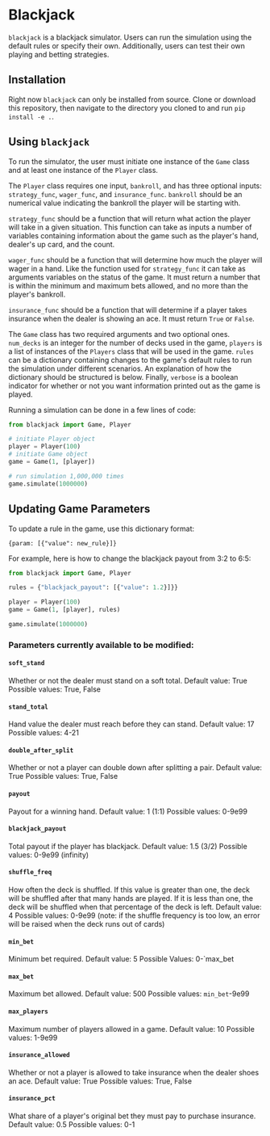 # Blackjack

`blackjack` is a blackjack simulator. Users can run the simulation using the
default rules or specify their own. Additionally, users can test their own
playing and betting strategies.

## Installation

Right now `blackjack` can only be installed from source. Clone or download this
repository, then navigate to the directory you cloned to and run
`pip install -e .`.

## Using `blackjack`

To run the simulator, the user must initiate one instance of the `Game` class
and at least one instance of the `Player` class.

The `Player` class requires one input, `bankroll`, and has three optional inputs:
`strategy_func`, `wager_func`, and `insurance_func`.
`bankroll` should be an numerical value indicating the bankroll
the player will be starting with.

`strategy_func` should be a function that will
return what action the player will take in a given situation. This function
can take as inputs a number of variables containing information about the game
such as the player's hand, dealer's up card, and the count.

`wager_func` should be a function that will determine how much the player will
wager in a hand. Like the function used for `strategy_func` it can take as
arguments variables on the status of the game. It must return a number that is
within the minimum and maximum bets allowed, and no more than the player's
bankroll.

`insurance_func` should be a function that will determine if a player takes
insurance when the dealer is showing an ace. It must return `True` or `False`.

The `Game` class has two required arguments and two optional ones. `num_decks`
is an integer for the number of decks used in the game, `players` is a list of
instances of the `Players` class that will be used in the game. `rules` can be
a dictionary containing changes to the game's default rules to run the simulation
under different scenarios. An explanation of how the dictionary should be
structured is below. Finally, `verbose` is a boolean indicator for whether or
not you want information printed out as the game is played.

Running a simulation can be done in a few lines of code:

```python
from blackjack import Game, Player

# initiate Player object
player = Player(100)
# initiate Game object
game = Game(1, [player])

# run simulation 1,000,000 times
game.simulate(1000000)
```

## Updating Game Parameters

To update a rule in the game, use this dictionary format:

`{param: [{"value": new_rule}]}`

For example, here is how to change the blackjack payout from 3:2 to 6:5:

```python
from blackjack import Game, Player

rules = {"blackjack_payout": [{"value": 1.2}]}}

player = Player(100)
game = Game(1, [player], rules)

game.simulate(1000000)
```

### Parameters currently available to be modified:

#### `soft_stand`

Whether or not the dealer must stand on a soft total.
Default value: True
Possible values: True, False

#### `stand_total`

Hand value the dealer must reach before they can stand.
Default value: 17
Possible values: 4-21

#### `double_after_split`

Whether or not a player can double down after splitting a pair.
Default value: True
Possible values: True, False

#### `payout`

Payout for a winning hand.
Default value: 1 (1:1)
Possible values: 0-9e99

#### `blackjack_payout`

Total payout if the player has blackjack.
Default value: 1.5 (3/2)
Possible values: 0-9e99 (infinity)

#### `shuffle_freq`

How often the deck is shuffled. If this value is greater than one, the deck
will be shuffled after that many hands are played. If it is less than one, the
deck will be shuffled when that percentage of the deck is left.
Default value: 4
Possible values: 0-9e99 (note: if the shuffle frequency is too low, an
error will be raised when the deck runs out of cards)

#### `min_bet`

Minimum bet required.
Default value: 5
Possible Values: 0-`max_bet

#### `max_bet`

Maximum bet allowed.
Default value: 500
Possible values: `min_bet`-9e99

#### `max_players`

Maximum number of players allowed in a game.
Default value: 10
Possible values: 1-9e99

#### `insurance_allowed`

Whether or not a player is allowed to take insurance when the dealer shoes an ace.
Default value: True
Possible values: True, False

#### `insurance_pct`

What share of a player's original bet they must pay to purchase insurance.
Default value: 0.5
Possible values: 0-1